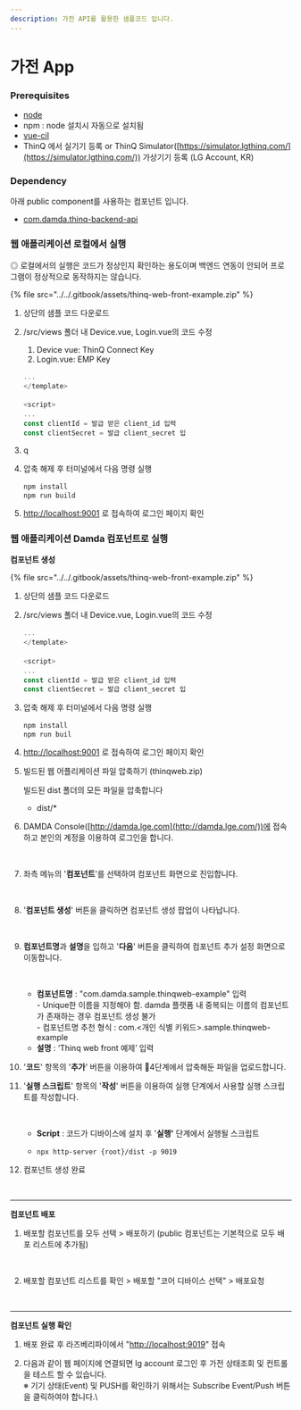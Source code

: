```yaml
---
description: 가전 API를 활용한 샘플코드 입니다.
---
```


# 가전 App

### Prerequisites

* [node](https://nodejs.org/ko/)
* npm : node 설치시 자동으로 설치됨
* [vue-cil](https://cli.vuejs.org/guide/installation.html)
* ThinQ 에서 실기기 등록 or ThinQ Simulator([https://simulator.lgthinq.com/](https://simulator.lgthinq.com/)) 가상기기 등록 (LG Account, KR)



### Dependency

아래 public component를 사용하는 컴포넌트 입니다.

* [com.damda.thinq-backend-api](../api-reference/api/undefined.md)



### 웹 애플리케이션 로컬에서 실행

◎ 로컬에서의 실행은 코드가 정상인지 확인하는 용도이며 백엔드 연동이 안되어 프로그램이 정상적으로 동작하지는 않습니다.

{% file src="../../.gitbook/assets/thinq-web-front-example.zip" %}

1. 상단의 샘플 코드 다운로드
2.  /src/views 폴더 내 Device.vue, Login.vue의 코드 수정

    1. Device  vue:  ThinQ Connect Key
    2. Login.vue: EMP Key             &#x20;

    ```javascript
    ...
    </template>

    <script>
    ...
    const clientId = 발급 받은 client_id 입력
    const clientSecret = 발급 client_secret 입
    ```
3. &#x20;                                                                          q
4.  압축 해제 후 터미널에서 다음 명령 실행

    ```
    npm install
    npm run build
    ```
5. [http://localhost:9001](http://localhost:9001/) 로 접속하여 로그인 페이지 확인



### 웹 애플리케이션 Damda 컴포넌트로 실행

**컴포넌트 생성**

{% file src="../../.gitbook/assets/thinq-web-front-example.zip" %}

1. 상단의 샘플 코드 다운로드
2.  /src/views 폴더 내 Device.vue, Login.vue의 코드 수정

    ```javascript
    ...
    </template>

    <script>
    ...
    const clientId = 발급 받은 client_id 입력
    const clientSecret = 발급 client_secret 입
    ```
3.  압축 해제 후 터미널에서 다음 명령 실행

    ```
    npm install
    npm run buil
    ```
4. [http://localhost:9001](http://localhost:9001/) 로 접속하여 로그인 페이지 확인
5.  빌드된 웹 어플리케이션 파일 압축하기 (thinqweb.zip)

    빌드된 dist 폴더의 모든 파일을 압축합니다

    * dist/\*
6.  DAMDA Console([http://damda.lge.com](http://damda.lge.com/))에 접속하고 본인의 계정을 이용하여 로그인을 합니다.

    <figure><img src="https://92628155-files.gitbook.io/~/files/v0/b/gitbook-x-prod.appspot.com/o/spaces%2Fvgd5fM997o3xx0yyghJF%2Fuploads%2FdHk0ezB9jUx2vUSUhfGu%2Fimage.png?alt=media&#x26;token=0b1569a8-65d1-4846-a93c-1122c7c7bb40" alt=""><figcaption></figcaption></figure>
7.  좌측 메뉴의 '**컴포넌트**'를 선택하여 컴포넌트 화면으로 진입합니다.

    <figure><img src="https://92628155-files.gitbook.io/~/files/v0/b/gitbook-x-prod.appspot.com/o/spaces%2Fvgd5fM997o3xx0yyghJF%2Fuploads%2FDnj4ImNtHxIbr3I9ulra%2Fimage.png?alt=media&#x26;token=35f4b376-e8e6-459a-bf70-f0b92b2880f7" alt=""><figcaption></figcaption></figure>
8.  '**컴포넌트 생성**' 버튼을 클릭하면 컴포넌트 생성 팝업이 나타납니다.

    <figure><img src="https://92628155-files.gitbook.io/~/files/v0/b/gitbook-x-prod.appspot.com/o/spaces%2Fvgd5fM997o3xx0yyghJF%2Fuploads%2F2dV4vKkuOQWhZeDPu1Cd%2Fimage.png?alt=media&#x26;token=381c392b-9bb9-4af9-b430-e55368d42915" alt=""><figcaption></figcaption></figure>
9.  **컴포넌트명**과 **설명**을 입하고 '**다음**' 버튼을 클릭하여 컴포넌트 추가 설정 화면으로 이동합니다.

    <figure><img src="https://92628155-files.gitbook.io/~/files/v0/b/gitbook-x-prod.appspot.com/o/spaces%2Fvgd5fM997o3xx0yyghJF%2Fuploads%2F7mf3OXtEQiHWiFMtF6AC%2Fimage.png?alt=media&#x26;token=78f88ad5-cb95-4c68-a43a-7e45ba5ac77f" alt=""><figcaption></figcaption></figure>

    * **컴포넌트명** : "com.damda.sample.thinqweb-example" 입력\
      \- Unique한 이름을 지정해야 함. damda 플랫폼 내 중복되는 이름의 컴포넌트가 존재하는 경우 컴포넌트 생성 불가\
      \- 컴포넌트명 추천 형식 : com.<개인 식별 키워드>.sample.thinqweb-example
    * **설명** : ‘Thinq web front 예제’ 입력
10. '**코드**' 항목의 '**추가**' 버튼을 이용하여 4단계에서 압축해둔 파일을 업로드합니다.
11. '**실행 스크립트**' 항목의 '**작성**' 버튼을 이용하여 실행 단계에서 사용할 실행 스크립트를 작성합니다.

    <figure><img src="../../.gitbook/assets/스크린샷 2022-10-14 오후 2.44.50 (1).png" alt=""><figcaption></figcaption></figure>

    * **Script** : 코드가 디바이스에 설치 후 '**실행'** 단계에서 실행될 스크립트
    * ```
      npx http-server {root}/dist -p 9019
      ```
12. 컴포넌트 생성 완료

    <figure><img src="https://developer.damda.lge.com/assets/img/example3-2.png" alt=""><figcaption></figcaption></figure>

****

**컴포넌트 배포**

1.  배포할 컴포넌트를 모두 선택 > 배포하기 (public 컴포넌트는 기본적으로 모두 배포 리스트에 추가됨)

    <figure><img src="https://developer.damda.lge.com/assets/img/example3-3.png" alt=""><figcaption></figcaption></figure>
2.  배포할 컴포넌트 리스트를 확인 > 배포할 "코어 디바이스 선택" > 배포요청

    <figure><img src="https://developer.damda.lge.com/assets/img/example3-4.png" alt=""><figcaption></figcaption></figure>

****

**컴포넌트 실행 확인**

1. 배포 완료 후 라즈베리파이에서 "[http://localhost:9019](http://localhost:9019)" 접속
2.  다음과 같이 웹 페이지에 연결되면 lg account 로그인 후 가전 상태조회 및 컨트롤을 테스트 할 수 있습니다.\
    ※ 기기 상태(Event) 및 PUSH를 확인하기 위해서는 Subscribe Event/Push 버튼을 클릭하여야 합니다.\


    <figure><img src="https://developer.damda.lge.com/assets/img/example3-6.png" alt=""><figcaption></figcaption></figure>

